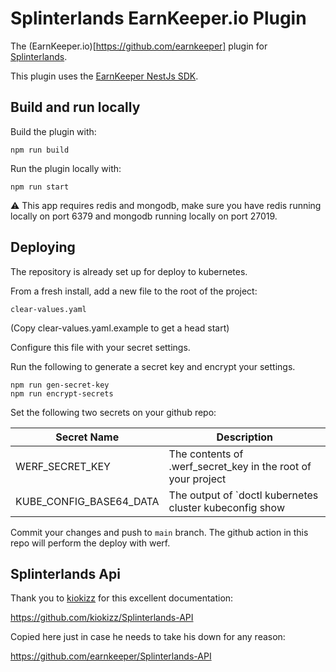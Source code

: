 # Splinterlands EarnKeeper.io Plugin

The (EarnKeeper.io)[https://github.com/earnkeeper] plugin for [Splinterlands](https://splintlerands.com/).

This plugin uses the [EarnKeeper NestJs SDK](https://github.com/earnkeeper/ekp-sdk-nestjs).

## Build and run locally

Build the plugin with:

```
npm run build
```

Run the plugin locally with:

```
npm run start
```

⚠️ This app requires redis and mongodb, make sure you have redis running locally on port 6379 and mongodb running locally on port 27019.

## Deploying

The repository is already set up for deploy to kubernetes. 

From a fresh install, add a new file to the root of the project:

```
clear-values.yaml
```

(Copy clear-values.yaml.example to get a head start)

Configure this file with your secret settings.

Run the following to generate a secret key and encrypt your settings.

```
npm run gen-secret-key
npm run encrypt-secrets
```

Set the following two secrets on your github repo:

Secret Name|Description
---|---
WERF_SECRET_KEY|The contents of .werf_secret_key in the root of your project
KUBE_CONFIG_BASE64_DATA|The output of `doctl kubernetes cluster kubeconfig show <config name> | base64` if using digital ocean

Commit your changes and push to `main` branch. The github action in this repo will perform the deploy with werf.

## Splinterlands Api

Thank you to [kiokizz](https://github.com/kiokizz) for this excellent documentation:

https://github.com/kiokizz/Splinterlands-API

Copied here just in case he needs to take his down for any reason:

https://github.com/earnkeeper/Splinterlands-API
